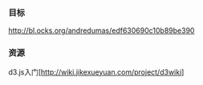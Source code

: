 ### 目标

http://bl.ocks.org/andredumas/edf630690c10b89be390

### 资源
d3.js入门[http://wiki.jikexueyuan.com/project/d3wiki] 